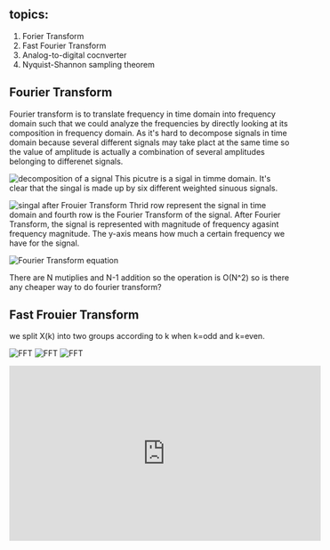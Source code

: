 ## topics:
  1. Forier Transform
  2. Fast Fourier Transform
  3. Analog-to-digital cocnverter
  4. Nyquist-Shannon sampling theorem

## Fourier Transform

Fourier transform is to translate frequency in time domain into frequency domain such that we could analyze the frequencies by directly 
looking at its composition in frequency domain. As it's hard to decompose signals in time domain because several different signals may take plact at the same time so the value of amplitude is actually a combination of several amplitudes belonging to differenet signals.

![decomposition of a signal](https://snag.gy/20la6c.jpg)
This picutre is a sigal in timme domain. It's clear that the singal is made up by six different weighted sinuous signals. 

![singal after Frouier Transform](https://snag.gy/t4s9fy.jpg)
Thrid row represent the signal in time domain and fourth row is the Fourier Transform of the signal. After Fourier Transform, the signal is represented with magnitude of frequency agasint frequency magnitude. The y-axis means how much a certain frequency we have for the signal. 

![Fourier Transform equation](https://snag.gy/mvLkcq.jpg)

There are N mutiplies and N-1 addition so the operation is O(N^2) so is there any cheaper way to do fourier transform?

## Fast Frouier Transform
we split X(k) into two groups according to k when k=odd and k=even.

![FFT](https://snag.gy/rc1ACL.jpg)
![FFT](https://snag.gy/V5CnTe.jpg)
![FFT](https://snag.gy/pN9okd.jpg)


<iframe width="560" height="315" src="https://www.youtube.com/embed/EsJGuI7e_ZQ" frameborder="0" allow="accelerometer; autoplay; encrypted-media; gyroscope; picture-in-picture" allowfullscreen></iframe>
